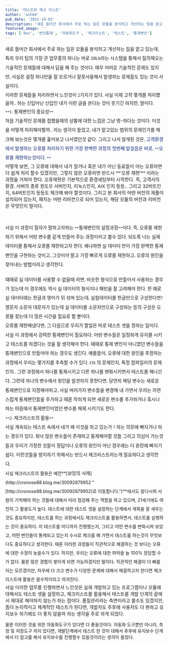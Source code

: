 ```yaml
---
title: '테스트와 체크 리스트'
author: 'ash84'
pub_date: '2015-10-03'
description: '새로 들어간 회사에서 주로 하는 일은 모듈을 분석하고 개선하는 일을 맡고 있는데, 특히 우리 팀의 가장 큰 업무중의 하나는 바로 JIRA라는 시스템을 통해서 질의해오는 기술적인 문제들에 대해서 답을 해 주는 것이다. 매우 어려운 기술적인 문제도 있지만, 사실은 설정 하나만을 잘 모르거나 잘못사용해서 발생'
featured_image: ''
tags: ['dev', '변인통제', '자동화도구', '체크리스트', '테스트', '통제변인']
---
```



<div style="line-height: 2; text-align: left;"><span style="font-size: 10pt;"><span style="font-family: Dotum; font-size: 11pt;">새로 들어간 회사에서 주로 하는 일은 모듈을 분석하고 개선하는 일을 맡고 있는데, 특히 우리 팀의 가장 큰 업무중의 하나는 바로 JIRA라는 시스템을 통해서 질의해오는 기술적인 문제들에 대해서 답을 해 주는 것이다. 매우 어려운 기술적인 문제도 있지만, 사실은 설정 하나만을 잘 모르거나 잘못사용해서 발생하는 문제들도 있는 것이 사실이다. </span></span></div><span style="font-size: 11pt;">  
</span><span style="font-family: Dotum; font-size: 11pt; line-height: 26px;">이러한 문제들을 처리하면서 느낀것이 2가지가 있다. 사실 이제 고작 몇개를 처리했을까.. 하는 신입아닌 신입인 내가 이런 글을 쓴다는 것이 웃기긴 하지만, 말이다.</span><span style="font-size: 11pt;">  
</span>

<div style="text-align: left;"></div><div style="line-height: 2; text-align: left;"><span style="font-size: 11pt;">  
</span><span style="font-size: 10pt;"><span style="font-family: Dotum;">**<span style="font-size: 11pt;">1. 통제변인의 중요성</span>**</span></span></div><div style="line-height: 2; text-align: left;"></div><div style="line-height: 2; text-align: left;"><span style="font-size: 10pt;"><span style="font-family: Dotum;"><span style="font-size: 11pt;">처음 기술적인 문제를 접했을때의 상황에 대한 느낌은 그냥 멍~하다는 것이다. 이것을 어떻게 처리해야할까.. 라는 생각이 들었고, 내가 맡고있는 범위의 문제인가를 체크해 보는것은 몇개를 훑어보고 나서였던것 같다. 그리고 나서 알게된 것은, </span><span style="color: #112a75;"><span style="font-size: 11pt;">고객환경에서 발생하는 오류를 처리하기 위한 가장 완벽한 과정의 첫번째 발걸음은 바로, </span>**<span style="font-size: 11pt;">오류를 재현하는것이다. </span>**</span></span></span></div><span style="font-size: 11pt;">어떻게 보면, 그 오류에 대해서 내가 알거나 혹은 내가 아닌 동료들이 아는 오류라면 더 쉽게 처리 할수 있겠지만, 그렇지 않은 오류라면 반드시 </span>**<span style="font-size: 11pt;">‘오류 재현’</span>**<span style="font-size: 11pt;"> 이라는 과정을 거쳐야 한다. 오류재현은 기본적으로 환경세팅부터 시작한다. 즉, 고객사의 환경. 서버의 종류 윈도우 서버인지, 리눅스인지, AIX 인지 등등.. 그리고 32비트인지, 64비트인지 등등도 체크해 봐야 할것이다. 그리고 본 회사의 어떤 버전의 제품이 설치되어 있는지, 패치는 어떤 리비전으로 되어 있는지, 해당 모듈의 버전과 리비전은 무엇인지 말이다. </span>

<span style="font-size: 11pt;"> </span>

<div style="line-height: 2; text-align: left;"><span style="font-size: 10pt;"><span style="font-family: Dotum;"><span style="font-size: 11pt;">사실 이 과정이 필자가 말하고자하는 </span>**<span style="font-size: 11pt;">통제변인의 설정과정</span>**<span style="font-size: 11pt;">이다. 즉, 오류를 재현하기 위해서 어떤 변수를 같게 만들어 주는 과정이라고 볼수 있다. 되도록 나는 실제데이터를 통해서 오류를 재현하고자 한다. 왜냐하면 실 데이터 만이 가장 완벽한 통제변인을 구현하는 것이고, 그것이야 말고 가장 빠르게 오류를 재현하고, 오류의 원인을 찾아내는 방법이라고 생각한다. </span></span></span></div><span style="font-size: 11pt;"> </span>

<div style="line-height: 2; text-align: left;"><span style="font-size: 10pt;"><span style="font-family: Dotum; font-size: 11pt;">때때로 실 데이터를 사용할 수 없을때 라면, 비슷한 형식으로 만들어서 사용하는 경우가 있는데 이 경우에도 역시 실 데이터의 형식이나 패턴을 잘 고려해야 한다. 한 예로 실 데이터에는 한글과 영어가 뒤 섞여 있는데, 실험데이터를 한글만으로 구성한다면? 영문자 소문자 대문자가 있는데 실 데이터를 소문자만으로 구성하는 등의 구성은 오류를 찾는데 더 많은 시간을 필요로 할 뿐이다. </span></span></div><div style="line-height: 2; text-align: left;"></div><div style="line-height: 2; text-align: left;"><span style="font-size: 10pt;"><span style="font-family: Dotum;"><span style="font-size: 11pt;">오류를 재현해냈다면, 그 다음으로 우리가 할일은 바로 테스트 셋을 정하는 일이다. 사실 이 과정에서 강력한 통제변인이 필요하다. 어떤 변수들은 일정하게 유지를 시키고 테스트를 하겠다는 것을 잘 생각해야 한다. 때때로 통제 변인이 아니였던 변수들을 통제변인으로 만들어야 하는 경우도 생긴다. 예를들어, 오류에 대한 원인을 추정하는 과정에서 우리는 몇가지를 추측할 수가 있다. OS 의 문제인지, 특정 컴파일러의 문제인지.. 그런 과정에서 하나를 통제시키고 다른 하나를 변화시키면서 테스트를 해나간다. 그런데 하나의 변수에서 원인을 발견하지 못한다면, 당연히 해당 변수는 새로운 통제변인으로 지정해야하고, 사실 여러가지 변수들을 변경해 내 가면서 우리는 자연스럽게 통제변인들을 추가하고 때론 막히게 되면 새로운 변수를 추가하거나 혹시나 하는 마음에서 통제변인이었던 변수를 해제 시키기도 한다. </span>  
<span style="font-size: 11pt;">  
</span></span></span></div><div style="line-height: 2; text-align: left;"><span style="font-size: 10pt;"><span style="font-family: Dotum;">**<span style="font-size: 11pt;">2. 체크리스트의 활용</span>**</span></span></div><div style="line-height: 2; text-align: left;"><span style="font-size: 11pt;">  
</span><span style="font-size: 10pt;"><span style="font-family: Dotum; font-size: 11pt;">사실 계속되는 테스트 속에서 내가 왜 이것을 하고 있는가 ? 하는 의문에 빠지거나 하는 경우가 있다. 워낙 많은 변수들이 존재하고 통제해야할 것들 그리고 의심이 가는것들과 우리가 가정한 것들이 정답이나 오류의 원인이 아닌 경우에는 더 혼란에 빠지기 쉽다. 이런것들을 방지하기 위해서는 반드시 체크리스트라는게 필요하다고 생각한다.</span></span></div><div style="line-height: 2; text-align: left;"> 사실 체크리스트의 활용은 예전**[<span style="font-size: 11pt;">보잉의 사례</span>](http://cronose88.blog.me/30092879952 "[http://cronose88.blog.me/30092879952]로 이동합니다.")**에서도 알다시피 사람이 기억해야 하는 것들에 대해서 미리 점검해 주는 역할을 하고 있으며, 21세기에도 여전히 그 활용도가 높다. 테스트에 대한 테스트 셋을 설정하는 단계에서 계획을 잘 세우는 것도 중요하지만, 테스트를 하는 과정에서도 체크리스트를 활용하면서, 테스트를 실행하는 것이 중요하다. 이 테스트를 어디까지 진행했는지, 그리고 어떤 변수를 변화시켜 보았고, 어떤 변인들이 통제되고 있는지 수시로 체크를 해 가면서 테스트를 하는것이 무엇보다도 중요하다고 생각한다. 때론 이러한 과정들이 직관적으로 해결하는 것 보다는 오류에 대한 수정이 늦을수가 있다. 하지만, 우리는 오류에 대한 파악을 늘 100% 장담할 수가 없다. 물론 많은 경험이 쌓이게 되면 가능하겠지만 말이다. 직관적인 해결이 더 빠를지는 모르겠지만, 차우에 더 크고 변수가 다양한 문제에 대해서 해결하고자 한다면 체크 리스트에 활용은 필수적이라고 여겨진다.</div><span style="font-size: 11pt;">사실 이러한 업무를 진행하면서 느낀것은 실제 개발하고 있는 프로그램이나 모듈에 대해서도 테스트 셋을 설정하고, 체크리스트를 활용해서 테스트를 개발 단계의 끝에서 제대로 해야하지 않는가 하는 점이다. 품질관리라는 측면이라고 볼수도 있겠지만, 좀더 논리적이고 체계적인 테스트가 된다면, 개발자도 추후에 사용자도 더 편하고 유지보수 하기에도 더 좋지 않을까 하는 생각을 주로 하게 되었다. </span>

물론 이러한 것을 위한 자동화도구가 있다면 더 좋을것이다. 자동화 도구뿐만 아니라, 측정 및 저장도구 까지 있다면, 개발단계에서 테스트 한 것이 대해서 추후에 유지보수 단계에서 더 참고를 해서 유지보수를 진행할수 있을것이라는 생각이 들었다.



